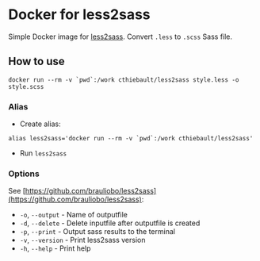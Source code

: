 # Docker for less2sass

Simple Docker image for [less2sass](https://github.com/brauliobo/less2sass). Convert `.less` to `.scss` Sass file.

## How to use

```
docker run --rm -v `pwd`:/work cthiebault/less2sass style.less -o style.scss
```

### Alias

* Create alias: 
```
alias less2sass='docker run --rm -v `pwd`:/work cthiebault/less2sass'
```
* Run `less2sass`

### Options

See [https://github.com/brauliobo/less2sass](https://github.com/brauliobo/less2sass):

* `-o`, `--output` - Name of outputfile
* `-d`, `--delete` - Delete inputfile after outputfile is created
* `-p`, `--print` - Output sass results to the terminal
* `-v`, `--version` -	Print less2sass version
* `-h`, `--help` - Print help